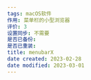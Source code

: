 ```yaml
---
tags: macOS软件
作用: 菜单栏的小型浏览器
评价: 3
设置同步: 不需要
是否已备份:
是否已重装:
title: menubarX
date created: 2023-02-28
date modified: 2023-03-01
---
```

